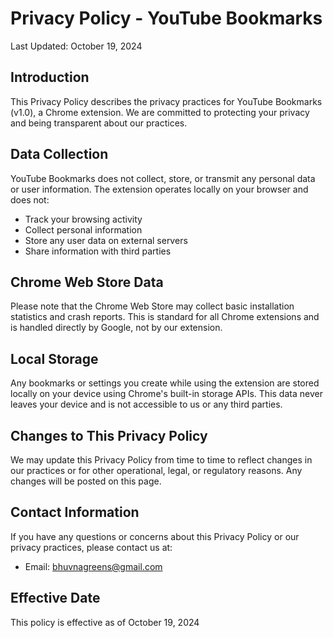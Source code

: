 # Privacy Policy - YouTube Bookmarks

Last Updated: October 19, 2024

## Introduction
This Privacy Policy describes the privacy practices for YouTube Bookmarks (v1.0), a Chrome extension. We are committed to protecting your privacy and being transparent about our practices.

## Data Collection
YouTube Bookmarks does not collect, store, or transmit any personal data or user information. The extension operates locally on your browser and does not:
* Track your browsing activity
* Collect personal information
* Store any user data on external servers
* Share information with third parties

## Chrome Web Store Data
Please note that the Chrome Web Store may collect basic installation statistics and crash reports. This is standard for all Chrome extensions and is handled directly by Google, not by our extension.

## Local Storage
Any bookmarks or settings you create while using the extension are stored locally on your device using Chrome's built-in storage APIs. This data never leaves your device and is not accessible to us or any third parties.

## Changes to This Privacy Policy
We may update this Privacy Policy from time to time to reflect changes in our practices or for other operational, legal, or regulatory reasons. Any changes will be posted on this page.

## Contact Information
If you have any questions or concerns about this Privacy Policy or our privacy practices, please contact us at:
* Email: bhuvnagreens@gmail.com

## Effective Date
This policy is effective as of October 19, 2024
